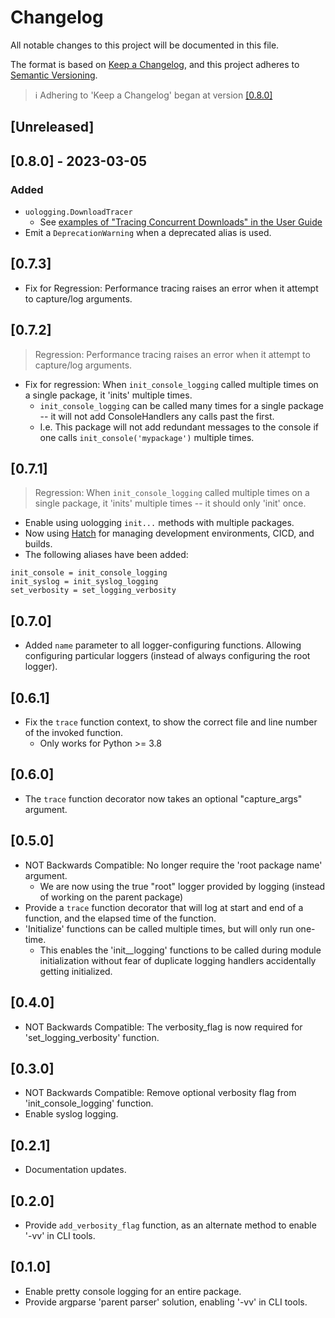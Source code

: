 # Changelog

All notable changes to this project will be documented in this file.

The format is based on [Keep a Changelog](https://keepachangelog.com/en/1.0.0/),
and this project adheres to [Semantic Versioning](https://semver.org/spec/v2.0.0.html).

> ℹ Adhering to 'Keep a Changelog' began at version [[0.8.0]](#080---2023-03-05)

## [Unreleased]

## [0.8.0] - 2023-03-05

### Added

* `uologging.DownloadTracer`
    * See [examples of "Tracing Concurrent Downloads" in the User Guide](./user-guide.md#tracing-concurrent-downloads)
* Emit a `DeprecationWarning` when a deprecated alias is used.

## [0.7.3]

* Fix for Regression: Performance tracing raises an error when it attempt to capture/log arguments.

## [0.7.2]

> Regression: Performance tracing raises an error when it attempt to capture/log arguments.

* Fix for regression: When `init_console_logging` called multiple times on a single package, it 'inits' multiple times.
    * `init_console_logging` can be called many times for a single package --  it will not add ConsoleHandlers any calls past the first.
    * I.e. This package will not add redundant messages to the console if one calls `init_console('mypackage')` multiple times.

## [0.7.1]

> Regression: When `init_console_logging` called multiple times on a single package, it 'inits' multiple times -- it should only 'init' once.

* Enable using uologging `init...` methods with multiple packages.
* Now using [Hatch](https://github.com/pypa/hatch) for managing development environments, CICD, and builds.
* The following aliases have been added:
```
init_console = init_console_logging
init_syslog = init_syslog_logging
set_verbosity = set_logging_verbosity
```

## [0.7.0]

* Added `name` parameter to all logger-configuring functions. Allowing configuring particular loggers (instead of always configuring the root logger).

## [0.6.1]

* Fix the `trace` function context, to show the correct file and line number of the invoked function.
    *  Only works for Python >= 3.8

## [0.6.0]

* The `trace` function decorator now takes an optional "capture_args" argument.

## [0.5.0]

* NOT Backwards Compatible: No longer require the 'root package name' argument.
    * We are now using the true "root" logger provided by logging (instead of working on the parent package)
* Provide a `trace` function decorator that will log at start and end of a function, and the elapsed time of the function.
* 'Initialize' functions can be called multiple times, but will only run one-time.
    * This enables the 'init__logging' functions to be called during module initialization without fear of duplicate logging handlers accidentally getting initialized.

## [0.4.0]

* NOT Backwards Compatible: The verbosity_flag is now required for 'set_logging_verbosity' function.

## [0.3.0]

* NOT Backwards Compatible: Remove optional verbosity flag from 'init_console_logging' function.
* Enable syslog logging.

## [0.2.1]

* Documentation updates.

## [0.2.0]

* Provide `add_verbosity_flag` function, as an alternate method to enable '-vv' in CLI tools.

## [0.1.0]

* Enable pretty console logging for an entire package.
* Provide argparse 'parent parser' solution, enabling '-vv' in CLI tools.